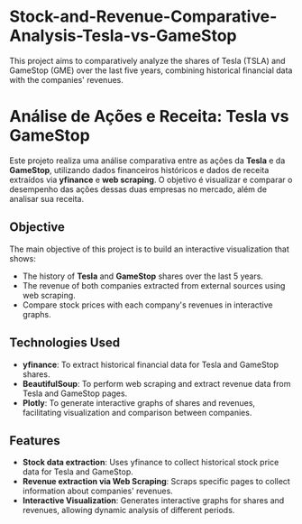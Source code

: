 # Stock-and-Revenue-Comparative-Analysis-Tesla-vs-GameStop
This project aims to comparatively analyze the shares of Tesla (TSLA) and GameStop (GME) over the last five years, combining historical financial data with the companies' revenues. 

# Análise de Ações e Receita: Tesla vs GameStop

Este projeto realiza uma análise comparativa entre as ações da **Tesla** e da **GameStop**, utilizando dados financeiros históricos e dados de receita extraídos via **yfinance** e **web scraping**. O objetivo é visualizar e comparar o desempenho das ações dessas duas empresas no mercado, além de analisar sua receita.

## Objective

The main objective of this project is to build an interactive visualization that shows:

- The history of **Tesla** and **GameStop** shares over the last 5 years.
- The revenue of both companies extracted from external sources using web scraping.
- Compare stock prices with each company's revenues in interactive graphs.

## Technologies Used

- **yfinance**: To extract historical financial data for Tesla and GameStop shares.
- **BeautifulSoup**: To perform web scraping and extract revenue data from Tesla and GameStop pages.
- **Plotly**: To generate interactive graphs of shares and revenues, facilitating visualization and comparison between companies.

## Features

- **Stock data extraction**: Uses yfinance to collect historical stock price data for Tesla and GameStop.
- **Revenue extraction via Web Scraping**: Scraps specific pages to collect information about companies' revenues.
- **Interactive Visualization**: Generates interactive graphs for shares and revenues, allowing dynamic analysis of different periods.
